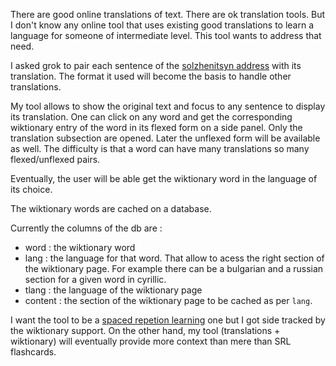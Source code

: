 There are good online translations of text. There are ok translation tools. But
I don't know any online tool that uses existing good translations to learn a
language for someone of intermediate level. This tool wants to address that
need.

I asked grok to pair each sentence of the [solzhenitsyn address](
https://www.americanrhetoric.com/speeches/alexandersolzhenitsynharvard.htm)
with its translation. The format it used will become the basis to handle other
translations.

My tool allows to show the original text and focus to any sentence to display
its translation. One can click on any word and get the corresponding wiktionary
entry of the word in its flexed form on a side panel. Only the translation
subsection are opened. Later the unflexed form will be available as well. The
difficulty is that a word can have many translations so many flexed/unflexed
pairs.

Eventually, the user will be able get the wiktionary word in the
language of its choice.

The wiktionary words are cached on a database.

Currently the columns of the db are :

* word : the wiktionary word
* lang : the language for that word. That allow to acess the right section of the wiktionary page. For example there can be a bulgarian and a russian section for a given word in cyrillic.
* tlang : the language of the wiktionary page
* content : the section of the wiktionary page to be cached as per `lang`.

I want the tool to be a [spaced repetion learning](https://en.wikipedia.org/wiki/Spaced_repetition) one but I got side tracked by the wiktionary support.
On the other hand, my tool (translations + wiktionary) will eventually provide more context than mere than SRL flashcards.

